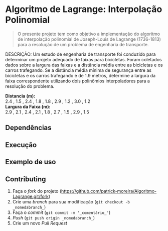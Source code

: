 # Algoritmo de Lagrange: Interpolação Polinomial 
> O presente projeto tem como objetivo a implementação do algoritmo de interpolação polinomial de Joseph-Louis de Lagrange (1736-1813) para a resolução de um problema de engenharia de transporte. 

<p>
 DESCRIÇÃO:
Um estudo de engenharia de transporte foi conduzido para determinar um projeto adequado de faixas para bicicletas. Foram coletados dados sobre a largura das faixas e a distância média entre as bicicletas e os carros trafegando. Se a distância média mínima de segurança entre as bicicletas e os carros trafegando é de 1.9 metros, determine a largura da faixa correspondente utilizando dois polinômios interpoladores para a resolução do problema. 
 
</p> 

<strong> Distancia (m):</strong> <br />
2.4 , 1.5 , 2.4 , 1.8 , 1.8 , 2.9 , 1.2 , 3.0 , 1.2 <br />
<strong> Largura da Faixa (m):</strong> <br />
2.9 , 2.1 , 2.4 , 2.1 , 1.8 , 2.7 , 1.5 , 2.9 , 1.5 <br />
   

## Dependências


## Execução


## Exemplo de uso


## Contributing

1. Faça o _fork_ do projeto (<https://github.com/patrick-moreira/Algoritmo-Lagrange.git/fork>)
2. Crie uma _branch_ para sua modificação (`git checkout -b _nomedabranch_`)
3. Faça o _commit_ (`git commit -m '_comentário_'`)
4. _Push_ (`git push origin _nomedabranch_`)
5. Crie um novo _Pull Request_

